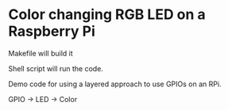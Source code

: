 # Color changing RGB LED on a Raspberry Pi
Makefile will build it

Shell script will run the code. 

Demo code for using a layered approach to use GPIOs on an RPi.

GPIO -> LED -> Color
